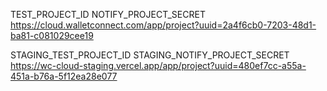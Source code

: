 TEST_PROJECT_ID
NOTIFY_PROJECT_SECRET
https://cloud.walletconnect.com/app/project?uuid=2a4f6cb0-7203-48d1-ba81-c081029cee19

STAGING_TEST_PROJECT_ID
STAGING_NOTIFY_PROJECT_SECRET
https://wc-cloud-staging.vercel.app/app/project?uuid=480ef7cc-a55a-451a-b76a-5f12ea28e077
